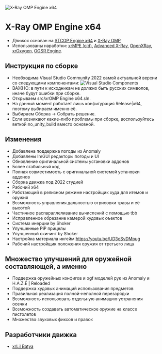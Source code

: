 ![X-Ray OMP Engine x64](splash.png)

X-Ray OMP Engine x64
==========================
* Движок основан на [STCOP Engine x64](https://github.com/mortany/) и [X-Ray OMP](https://github.com/xray-omp/omp-engine)
* Использованы наработки: [xrMPE (old)](https://github.com/FreeZoneMods/xray16), [Advanced X-Ray](https://github.com/DanceManiac/Advanced-X-Ray-Public), [OpenXRay](https://github.com/OpenXRay/xray-16), [xrOxygen](https://github.com/xrLil-Batya/xray-oxygen), [OGSR Engine](https://github.com/OGSR/OGSR-Engine).

## Инструкция по сборке
* Необходима Visual Studio Community 2022 самой актуальной версии со следующими компонентами:
![Visual Studio Components](vs-components.png)
* ВАЖНО: в пути к исходникам не должно быть русских символов, иначе будут ошибки при сборке.
* Открываем src/xrOMP Engine x64.sln.
* На данный момент работает лишь конфигурация Release|x64, поэтому выбираем именно её.
* Выбираем Сборка -> Собрать решение.
* Если возникают какие-либо проблемы при сборке, воспользуйтесь веткой no_unity_build вместо основной.

## Изменения
*  Добавлена поддержка погоды из Anomaly
*  Добавлены ImGUI редакторы погоды и UI
*  Обновление оригинальной системы установки аддонов
*  Более стабильный код
*  Полная совместимость с оригинальной системой установки аддонов
*  Сборка движка под 2022 студией
*  Рабочий x64
*  Работающий в релизном режиме настройщик худа для итемов и оружия
*  Возможность управления дальностью отрисовки травы и её высотой
*  Частичное распараллеливание вычислений с помощью tbb
*  Исправленное обрезание камерой худовых оъектов
*  Система инерции by Shoker
*  Улучшенные PiP прицелы
*  Улучшенный скининг by Shoker
*  Настройка материала ингейм https://youtu.be/UD3cSvDMpug
*  Рабочий настройщик положения оружия от третьего лица

## Множество улучшений для оружейной составляющей, а именно
* Поддержка оружейных конфигов и ogf моделей рук из Anomaly и H.A.Z.E | Reloaded
* Поддержка худовых анимаций использования предметов
* Правильная реализация полной-неполной перезарядки
* Возможность использовать отдельную анимацию устранения осечки
* Возможность создавать автоматическое оружие на классе пистолетов
* Множество звуковых фиксов и правок

## Разработчики движка
* [xrLil Batya](https://github.com/xrLil-Batya)
